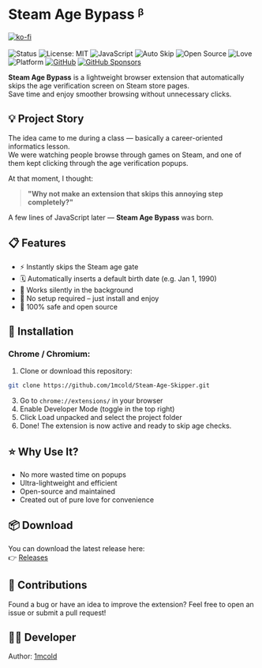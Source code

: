 # Steam Age Bypass ᵝ
[![ko-fi](https://ko-fi.com/img/githubbutton_sm.svg)](https://ko-fi.com/1mcold)<br><br>
![Status](https://img.shields.io/badge/Status-Stable-green)
![License: MIT](https://img.shields.io/badge/License-MIT-blue.svg)
![JavaScript](https://img.shields.io/badge/Made%20with-JavaScript-yellow?logo=javascript&logoColor=white)
![Auto Skip](https://img.shields.io/badge/Feature-Age%20Gate%20Skipper-orange)
![Open Source](https://badgen.net/badge/Open%20Source/Yes/green)
![Love](https://img.shields.io/badge/Made%20with-%E2%9D%A4-red)
![Platform](https://img.shields.io/badge/Platform-Chrome%20%7C%20Chromium-black)
[![GitHub](https://img.shields.io/badge/GitHub-Profile-181717?logo=github)](https://github.com/1mcold)
[![GitHub Sponsors](https://img.shields.io/badge/Sponsor-GitHub-lightgrey?logo=github)](https://github.com/sponsors/1mcold)

**Steam Age Bypass** is a lightweight browser extension that automatically skips the age verification screen on Steam store pages.  
Save time and enjoy smoother browsing without unnecessary clicks.


## 💡 Project Story

The idea came to me during a class — basically a career-oriented informatics lesson.  
We were watching people browse through games on Steam, and one of them kept clicking through the age verification popups.

At that moment, I thought:

> **"Why not make an extension that skips this annoying step completely?"**

A few lines of JavaScript later — **Steam Age Bypass** was born.


## 📋 Features

- ⚡ Instantly skips the Steam age gate  
- 🗓️ Automatically inserts a default birth date (e.g. Jan 1, 1990)  
- 🧠 Works silently in the background  
- 🧩 No setup required – just install and enjoy  
- 🔐 100% safe and open source  


## 🧩 Installation

### Chrome / Chromium:

1. Clone or download this repository:
```bash
git clone https://github.com/1mcold/Steam-Age-Skipper.git
```
3. Go to `chrome://extensions/` in your browser
4. Enable Developer Mode (toggle in the top right)
5. Click Load unpacked and select the project folder
6. Done! The extension is now active and ready to skip age checks.

## ⭐ Why Use It?

- No more wasted time on popups
- Ultra-lightweight and efficient
- Open-source and maintained
- Created out of pure love for convenience

## 📦 Download

You can download the latest release here:  
👉 [Releases](https://github.com/1mcold/TagFlow/releases)

## 🤝 Contributions
Found a bug or have an idea to improve the extension?
Feel free to open an issue or submit a pull request!

## 🧑‍💻 Developer
Author: [1mcold](https://github.com/1mcold)
